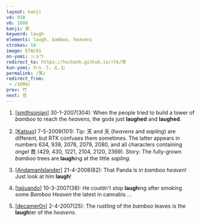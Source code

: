 ```yaml
---
layout: kanji
v4: 938
v6: 1008
kanji: 笑
keyword: laugh
elements: laugh, bamboo, heavens
strokes: 10
image: E7AC91
on-yomi: ショウ
redirect_to: https://hochanh.github.io/rtk/笑
kun-yomi: わら.う、え.む
permalink: /笑/
redirect_from:
 - /1008/
prev: 竹
next: 笠
---
```


1) [<a href="http://kanji.koohii.com/profile/smithsonian">smithsonian</a>] 30-1-2007(304): When the people tried to build a tower of <em>bamboo</em> to reach the <em>heavens</em>, the gods just <strong>laughed</strong> and <strong>laughed</strong>.

2) [<a href="http://kanji.koohii.com/profile/Katsuo">Katsuo</a>] 7-5-2009(101): Tip: 天 and 夭 (<em>heavens</em> and <em>sapling</em>) are different, but RTK confuses them sometimes. The latter appears in numbers 634, 938, 2078, 2079, 2080, and all characters containing <em>angel</em> 喬 (429, 430, 1221, 2104, 2120, 2369). Story: The fully-grown <em>bamboo</em> trees are<strong> laugh</strong>ing at the little <em>sapling</em>.

3) [<a href="http://kanji.koohii.com/profile/AndamanIslander">AndamanIslander</a>] 21-4-2008(82): That Panda is in <em>bamboo heaven</em>! Just look at him<strong> laugh</strong>!

4) [<a href="http://kanji.koohii.com/profile/taijuando">taijuando</a>] 10-3-2007(38): He couldn&#039;t stop<strong> laugh</strong>ing after smoking some <em>Bamboo</em> <em>Heaven</em> the latest in cannabis ...

5) [<a href="http://kanji.koohii.com/profile/decamer0n">decamer0n</a>] 2-4-2007(25): The rustling of the <em>bamboo</em> leaves is the<strong> laugh</strong>ter of the <em>heavens</em>.

